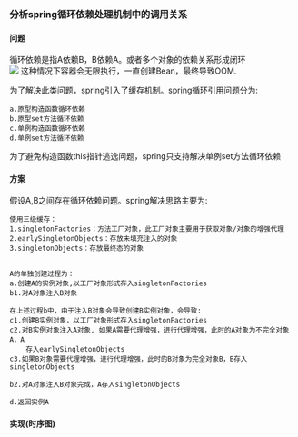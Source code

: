 
### 分析spring循环依赖处理机制中的调用关系

#### 问题
循环依赖是指A依赖B，B依赖A。或者多个对象的依赖关系形成闭环  
![](/Users/chris/xsource/images/spring_circle_1.png)
这种情况下容器会无限执行，一直创建Bean，最终导致OOM.

为了解决此类问题，spring引入了缓存机制。spring循环引用问题分为:
```
a.原型构造函数循环依赖
b.原型set方法循环依赖
c.单例构造函数循环依赖
d.单例set方法循环依赖
```
为了避免构造函数this指针逃逸问题，spring只支持解决单例set方法循环依赖

#### 方案

假设A,B之间存在循环依赖问题。spring解决思路主要为:
```
使用三级缓存：
1.singletonFactories：方法工厂对象，此工厂对象主要用于获取对象/对象的增强代理
2.earlySingletonObjects：存放未填充注入的对象
3.singletonObjects：存放最终态的对象


A的单独创建过程为：
a.创建A的实例对象,以工厂对象形式存入singletonFactories
b1.对A对象注入B对象

在上述过程b中，由于注入B对象会导致创建B实例对象，会导致:
c1.创建B实例对象，以工厂对象形式存入singletonFactories
c2.对B实例对象注入A对象, 如果A需要代理增强，进行代理增强，此时的A对象为不完全对象A，A
    存入earlySingletonObjects
c3.如果B对象需要代理增强，进行代理增强，此时的B对象为完全对象B，B存入singletonObjects

b2.对A对象注入B对象完成，A存入singletonObjects

d.返回实例A
```

#### 实现(时序图)

